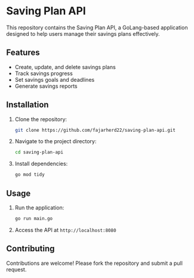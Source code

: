 # Saving Plan API

This repository contains the Saving Plan API, a GoLang-based application designed to help users manage their savings plans effectively.

## Features

- Create, update, and delete savings plans
- Track savings progress
- Set savings goals and deadlines
- Generate savings reports

## Installation

1. Clone the repository:
   ```sh
   git clone https://github.com/fajarherd22/saving-plan-api.git
   ```
2. Navigate to the project directory:
   ```sh
   cd saving-plan-api
   ```
3. Install dependencies:
   ```sh
   go mod tidy
   ```

## Usage

1. Run the application:
   ```sh
   go run main.go
   ```
2. Access the API at `http://localhost:8080`

## Contributing

Contributions are welcome! Please fork the repository and submit a pull request.
